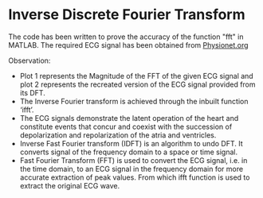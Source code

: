 # Inverse Discrete Fourier Transform

The code has been written to prove the accuracy of the function "fft" in MATLAB. The required ECG signal has been obtained from [Physionet.org](https://archive.physionet.org/cgi-bin/atm/ATM)

Observation:
* Plot 1 represents the Magnitude of the FFT of the given ECG signal and plot 2 represents the recreated version of the ECG signal provided from its DFT. 
* The Inverse Fourier transform is achieved through the inbuilt function ‘ifft’.
* The ECG signals demonstrate the latent operation of the heart and constitute events that concur and coexist with the succession of depolarization and repolarization of the atria and ventricles. 
* Inverse Fast Fourier transform (IDFT) is an algorithm to undo DFT. It converts signal of the frequency domain to a space or time signal. 
* Fast Fourier Transform (FFT) is used to convert the ECG signal, i.e. in the time domain, to an ECG signal in the frequency domain for more accurate extraction of peak values. From which ifft function is used to extract the original ECG wave.
